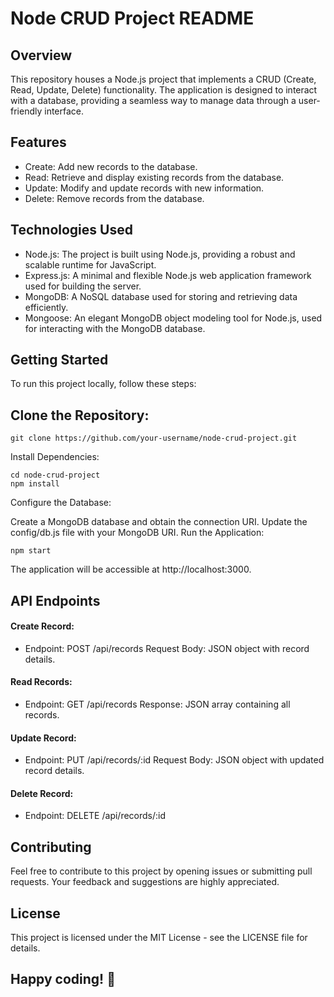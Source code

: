 # Node CRUD Project README
## Overview
This repository houses a Node.js project that implements a CRUD (Create, Read, Update, Delete) functionality. The application is designed to interact with a database, providing a seamless way to manage data through a user-friendly interface.

## Features
- Create: Add new records to the database.
- Read: Retrieve and display existing records from the database.
- Update: Modify and update records with new information.
- Delete: Remove records from the database.
## Technologies Used
- Node.js: The project is built using Node.js, providing a robust and scalable runtime for JavaScript.
- Express.js: A minimal and flexible Node.js web application framework used for building the server.
- MongoDB: A NoSQL database used for storing and retrieving data efficiently.
- Mongoose: An elegant MongoDB object modeling tool for Node.js, used for interacting with the MongoDB database.
## Getting Started
To run this project locally, follow these steps:

## Clone the Repository:
```
git clone https://github.com/your-username/node-crud-project.git
```
Install Dependencies:
```
cd node-crud-project
npm install
```
Configure the Database:

Create a MongoDB database and obtain the connection URI.
Update the config/db.js file with your MongoDB URI.
Run the Application:

```
npm start
```
The application will be accessible at http://localhost:3000.

## API Endpoints
 #### Create Record:
- Endpoint: POST /api/records
Request Body: JSON object with record details.
#### Read Records:
- Endpoint: GET /api/records
Response: JSON array containing all records.
#### Update Record:
- Endpoint: PUT /api/records/:id
Request Body: JSON object with updated record details.
#### Delete Record:
 - Endpoint: DELETE /api/records/:id
## Contributing
Feel free to contribute to this project by opening issues or submitting pull requests. Your feedback and suggestions are highly appreciated.

## License
This project is licensed under the MIT License - see the LICENSE file for details.

## Happy coding! 🚀
